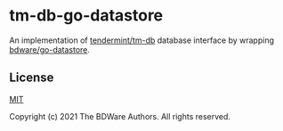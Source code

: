 # tm-db-go-datastore
An implementation of [tendermint/tm-db](https://github.com/tendermint/tm-db) database interface by wrapping [bdware/go-datastore](https://github.com/BDWare/go-datastore).

## License

[MIT](LICENSE)

Copyright (c) 2021 The BDWare Authors. All rights reserved.
